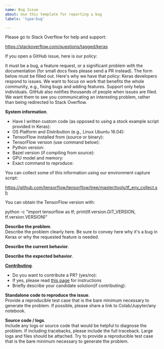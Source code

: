 ```yaml
---
name: Bug Issue
about: Use this template for reporting a bug
labels: 'type:bug'

---
```


Please go to Stack Overflow for help and support:

https://stackoverflow.com/questions/tagged/keras

If you open a GitHub issue, here is our policy:

It must be a bug, a feature request, or a significant problem with the documentation (for small docs fixes please send a PR instead).
The form below must be filled out.
Here's why we have that policy: Keras developers respond to issues. We want to focus on work that benefits the whole community, e.g., fixing bugs and adding features. Support only helps individuals. GitHub also notifies thousands of people when issues are filed. We want them to see you communicating an interesting problem, rather than being redirected to Stack Overflow.

**System information**.    
- Have I written custom code (as opposed to using a stock example script provided in Keras):   
- OS Platform and Distribution (e.g., Linux Ubuntu 16.04):   
- TensorFlow installed from (source or binary):   
- TensorFlow version (use command below):   
- Python version:   
- Bazel version (if compiling from source):   
- GPU model and memory:   
- Exact command to reproduce:   

You can collect some of this information using our environment capture script:

https://github.com/tensorflow/tensorflow/tree/master/tools/tf_env_collect.sh

You can obtain the TensorFlow version with:

python -c "import tensorflow as tf; print(tf.version.GIT_VERSION, tf.version.VERSION)"

**Describe the problem**.  
Describe the problem clearly here. Be sure to convey here why it's a bug in Keras or why the requested feature is needed.

**Describe the current behavior**.  


**Describe the expected behavior**.  

**[Contributing](https://github.com/keras-team/keras/blob/master/CONTRIBUTING.md)**.  

- Do you want to contribute a PR? (yes/no):
- If yes, please read [this page](https://github.com/keras-team/keras/blob/master/CONTRIBUTING.md) for instructions
- Briefly describe your candidate solution(if contributing):

**Standalone code to reproduce the issue**.  
Provide a reproducible test case that is the bare minimum necessary to generate
the problem. If possible, please share a link to Colab/Jupyter/any notebook.


**Source code / logs**.      
Include any logs or source code that would be helpful to diagnose the problem. If including tracebacks, please include the full traceback. Large logs and files should be attached. Try to provide a reproducible test case that is the bare minimum necessary to generate the problem.

